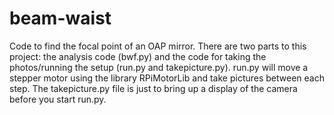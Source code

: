 # beam-waist
Code to find the focal point of an OAP mirror. There are two parts to this project: the analysis code (bwf.py) and the code for taking the photos/running the setup (run.py and takepicture.py). run.py will move a stepper motor using the library RPiMotorLib and take pictures between each step. The takepicture.py file is just to bring up a display of the camera before you start run.py. 
